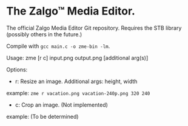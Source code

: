 # The Zalgo™ Media Editor.
The official Zalgo Media Editor Git repository.
Requires the STB library (possibly others in the future.)

Compile with `gcc main.c -o zme-bin -lm`.

Usage:
zme [r c] input.png output.png [additional arg(s)]

Options:



- r: Resize an image. Additional args: height, width

example: `zme r vacation.png vacation-240p.png 320 240`



- c: Crop an image. (Not implemented)

example: (To be determined)

